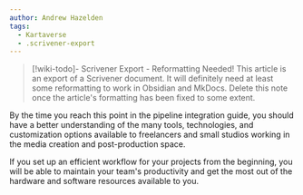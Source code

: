 ```yaml
---
author: Andrew Hazelden
tags:
  - Kartaverse
  - .scrivener-export
---
```




> [!wiki-todo]- Scrivener Export - Reformatting Needed!
> This article is an export of a Scrivener document. It will definitely need at least some reformatting to work in Obsidian and MkDocs. Delete this note once the article's formatting  has been fixed to some extent.

By the time you reach this point in the pipeline integration guide, you should have a better understanding of the many tools, technologies, and customization options available to freelancers and small studios working in the media creation and post-production space.

If you set up an efficient workflow for your projects from the beginning, you will be able to maintain your team's productivity and get the most out of the hardware and software resources available to you.

[^1]: Connecting simulation to audio DSP with parameters", [Microsoft Project Acoustics](theme/theme1.xml), Web, January, 2022.